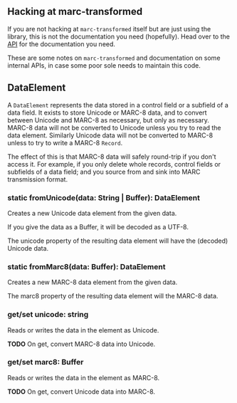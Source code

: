 ## Hacking at marc-transformed

If you are not hacking at `marc-transformed` itself but are just using the library, this is not the documentation you
need (hopefully). Head over to the [API](API.md) for the documentation you need.

These are some notes on `marc-transformed` and documentation on some internal APIs, in case some poor sole needs to
maintain this code. 

 


## DataElement

A `DataElement` represents the data stored in a control field or a subfield of a data field. It exists to store Unicode
or MARC-8 data, and to convert between Unicode and MARC-8 as necessary, but only as necessary. MARC-8 data will not be
converted to Unicode unless you try to read the data element. Similarly Unicode data will not be converted to MARC-8
unless to try to write a MARC-8 `Record`.

The effect of this is that MARC-8 data will safely round-trip if you don't access it. For example, if you only delete
whole records, control fields or subfields of a data field; and you source from and sink into MARC transmission
format.


### static fromUnicode(data: String | Buffer): DataElement

Creates a new Unicode data element from the given data.

If you give the data as a Buffer, it will be decoded as a UTF-8.

The unicode property of the resulting data element will have the (decoded) Unicode data.


### static fromMarc8(data: Buffer): DataElement

Creates a new MARC-8 data element from the given data.

The marc8 property of the resulting data element will the MARC-8 data.


### get/set unicode: string

Reads or writes the data in the element as Unicode.

**TODO** On get, convert MARC-8 data into Unicode.


### get/set marc8: Buffer

Reads or writes the data in the element as MARC-8.

**TODO** On get, convert Unicode data into MARC-8.
